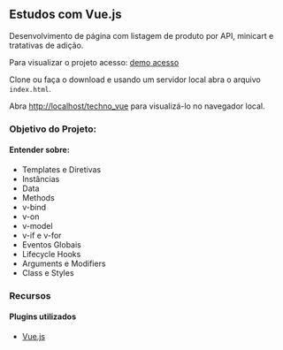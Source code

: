 ## Estudos com Vue.js

Desenvolvimento de página com listagem de produto por API, minicart e tratativas de adição.

Para visualizar o projeto acesso: [demo acesso](https://escabora.github.io/techno_vue/)

Clone ou faça o download e usando um servidor local abra o arquivo `index.html`.<br>

Abra [http://localhost/techno_vue](http://localhost/techno_vue) para visualizá-lo no navegador local.

### Objetivo do Projeto:
#### Entender sobre:
- Templates e Diretivas
- Instâncias
- Data
- Methods 
- v-bind
- v-on
- v-model
- v-if e v-for
- Eventos Globais
- Lifecycle Hooks
- Arguments e Modifiers 
- Class e Styles

### Recursos
#### Plugins utilizados
- [Vue.js](https://vuejs.org/)
